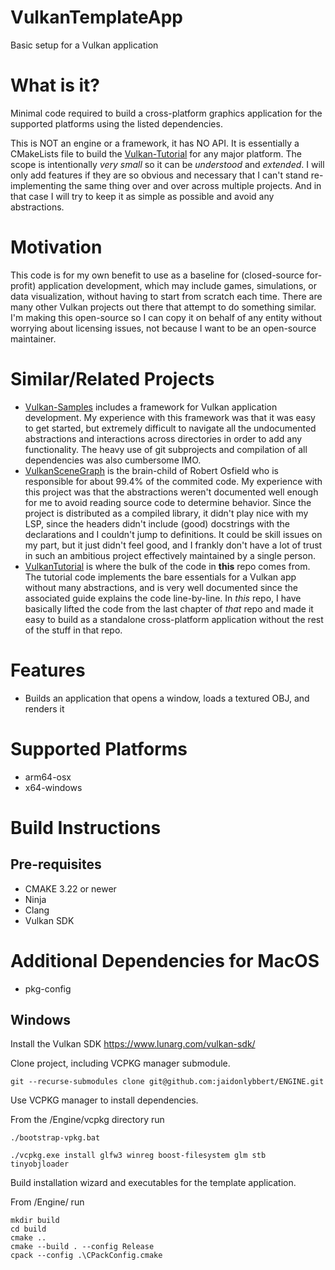 # VulkanTemplateApp
Basic setup for a Vulkan application

# What is it?
Minimal code required to build a cross-platform graphics application for the supported platforms using the listed dependencies.

This is NOT an engine or a framework, it has NO API. It is essentially a CMakeLists file to build the [Vulkan-Tutorial](https://vulkan-tutorial.com) for any major platform. The scope is intentionally *very small* so it can be *understood* and *extended*. I will only add features if they are so obvious and necessary that I can't stand re-implementing the same thing over and over across multiple projects. And in that case I will try to keep it as simple as possible and avoid any abstractions.

# Motivation
This code is for my own benefit to use as a baseline for (closed-source for-profit) application development, which may include games, simulations, or data visualization, without having to start from scratch each time. There are many other Vulkan projects out there that attempt to do something similar. I'm making this open-source so I can copy it on behalf of any entity without worrying about licensing issues, not because I want to be an open-source maintainer.

# Similar/Related Projects
* [Vulkan-Samples](https://github.com/KhronosGroup/Vulkan-Samples) includes a framework for Vulkan application development. My experience with this framework was that it was easy to get started, but extremely difficult to navigate all the undocumented abstractions and interactions across directories in order to add any functionality. The heavy use of git subprojects and compilation of all dependencies was also cumbersome IMO.
* [VulkanSceneGraph](https://github.com/vsg-dev/VulkanSceneGraph) is the brain-child of Robert Osfield who is responsible for about 99.4% of the commited code. My experience with this project was that the abstractions weren't documented well enough for me to avoid reading source code to determine behavior. Since the project is distributed as a compiled library, it didn't play nice with my LSP, since the headers didn't include (good) docstrings with the declarations and I couldn't jump to definitions. It could be skill issues on my part, but it just didn't feel good, and I frankly don't have a lot of trust in such an ambitious project effectively maintained by a single person.
* [VulkanTutorial](https://github.com/Overv/VulkanTutorial) is where the bulk of the code in **this** repo comes from. The tutorial code implements the bare essentials for a Vulkan app without many abstractions, and is very well documented since the associated guide explains the code line-by-line. In *this* repo, I have basically lifted the code from the last chapter of *that* repo and made it easy to build as a standalone cross-platform application without the rest of the stuff in that repo.

# Features
- Builds an application that opens a window, loads a textured OBJ, and renders it

# Supported Platforms
- arm64-osx
- x64-windows

# Build Instructions
## Pre-requisites
- CMAKE 3.22 or newer
- Ninja
- Clang
- Vulkan SDK

# Additional Dependencies for MacOS
- pkg-config

## Windows

Install the Vulkan SDK https://www.lunarg.com/vulkan-sdk/

Clone project, including VCPKG manager submodule.
```
git --recurse-submodules clone git@github.com:jaidonlybbert/ENGINE.git
```

Use VCPKG manager to install dependencies.

From the /Engine/vcpkg directory run

```
./bootstrap-vpkg.bat

./vcpkg.exe install glfw3 winreg boost-filesystem glm stb tinyobjloader
```

Build installation wizard and executables for the template application.

From /Engine/ run

```
mkdir build
cd build
cmake ..
cmake --build . --config Release
cpack --config .\CPackConfig.cmake
```
